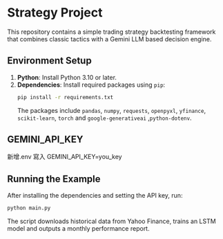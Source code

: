 # Strategy Project

This repository contains a simple trading strategy backtesting framework that combines classic
tactics with a Gemini LLM based decision engine.

## Environment Setup

1. **Python**: Install Python 3.10 or later.
2. **Dependencies**: Install required packages using `pip`:
   ```bash
   pip install -r requirements.txt
   ```
   The packages include `pandas`, `numpy`, `requests`, `openpyxl`, `yfinance`,
   `scikit-learn`, `torch` and `google-generativeai` ,`python-dotenv`.

## GEMINI_API_KEY
新增.env
寫入
GEMINI_API_KEY=you_key

## Running the Example

After installing the dependencies and setting the API key, run:

```bash
python main.py
```

The script downloads historical data from Yahoo Finance, trains an LSTM model
and outputs a monthly performance report.
